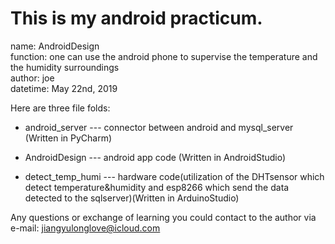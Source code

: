 # This is my android practicum. 

name: AndroidDesign  
function: one can use the android phone to supervise the temperature and the humidity surroundings   
author: joe    
datetime: May 22nd, 2019

Here are three file folds:              
    
- android_server --- connector between android and mysql_server (Written in PyCharm)


- AndroidDesign --- android app code (Written in AndroidStudio)   


- detect_temp_humi --- hardware code(utilization of the DHTsensor which detect temperature&humidity and esp8266 which send the data detected to the sqlserver)(Written in ArduinoStudio)

Any questions or exchange of learning you could contact to the author via e-mail: jiangyulonglove@icloud.com
